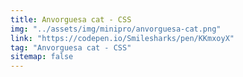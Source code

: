 ```yaml
---
title: Anvorguesa cat - CSS
img: "../assets/img/minipro/anvorguesa-cat.png"
link: "https://codepen.io/Smilesharks/pen/KKmxoyX"
tag: "Anvorguesa cat - CSS"
sitemap: false
---
```


